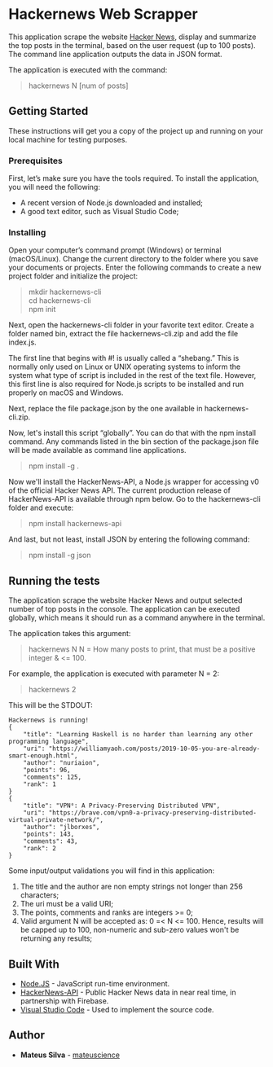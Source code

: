 # Hackernews Web Scrapper

This application scrape the website [Hacker News](https://news.ycombinator.com/), display and summarize the top posts in the terminal, 
based on the user request (up to 100 posts). The command line application outputs the data in JSON format. 

The application is executed with the command:

> hackernews N [num of posts]

## Getting Started

These instructions will get you a copy of the project up and running on your local machine for testing purposes. 

### Prerequisites

First, let’s make sure you have the tools required. To install the application, you will need the following:
- A recent version of Node.js downloaded and installed;
- A good text editor, such as Visual Studio Code;

### Installing

Open your computer’s command prompt (Windows) or terminal (macOS/Linux). Change the current directory 
to the folder where you save your documents or projects. Enter the following commands to create a new project 
folder and initialize the project:

>mkdir hackernews-cli<br/>
>cd hackernews-cli<br/>
>npm init

Next, open the hackernews-cli folder in your favorite text editor. Create a folder named bin, extract the file
hackernews-cli.zip and add the file index.js.

The first line that begins with #! is usually called a “shebang.” This is normally only used on Linux or UNIX 
operating systems to inform the system what type of script is included in the rest of the text file. However, 
this first line is also required for Node.js scripts to be installed and run properly on macOS and Windows.

Next, replace the file package.json by the one available in hackernews-cli.zip.

Now, let's install this script “globally”. You can do that with the npm install command. Any commands listed 
in the bin section of the package.json file will be made available as command line applications.

> npm install -g .

Now we'll install the HackerNews-API, a Node.js wrapper for accessing v0 of the official Hacker News API. The 
current production release of HackerNews-API is available through npm below. Go to the hackernews-cli folder
and execute:

> npm install hackernews-api

And last, but not least, install JSON by entering the following command:

> npm install -g json

## Running the tests

The application scrape the website Hacker News and output selected number of top posts in the console. The application
can be executed globally, which means it should run as a command anywhere in the terminal.

The application takes this argument:

> hackernews N
> N = How many posts to print, that must be a positive integer & <= 100.

For example, the application is executed with parameter N = 2:

> hackernews 2

This will be the STDOUT:

```
Hackernews is running!
{
	"title": "Learning Haskell is no harder than learning any other programming language",
	"uri": "https://williamyaoh.com/posts/2019-10-05-you-are-already-smart-enough.html",
	"author": "nuriaion",
	"points": 96,
	"comments": 125,
	"rank": 1
}
{
	"title": "VPN⁰: A Privacy-Preserving Distributed VPN",
	"uri": "https://brave.com/vpn0-a-privacy-preserving-distributed-virtual-private-network/",
	"author": "jlborxes",
	"points": 143,
	"comments": 43,
	"rank": 2
}
```

Some input/output validations you will find in this application:
1. The title and the author are non empty strings not longer than 256 characters;
2. The uri must be a valid URI;
3. The points, comments and ranks are integers >= 0;
4. Valid argument N will be accepted as: 0 =< N <= 100. Hence, results will be capped up to 100, 
non-numeric and sub-zero values won't be returning any results;

## Built With

* [Node.JS](https://nodejs.org) - JavaScript run-time environment.
* [HackerNews-API](https://github.com/HackerNews/API) - Public Hacker News data in near real time, in partnership with Firebase.
* [Visual Studio Code](https://code.visualstudio.com) - Used to implement the source code.

## Author

* **Mateus Silva** - [mateuscience](https://github.com/mateuscience)
